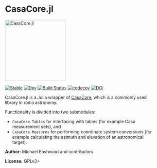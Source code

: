 # CasaCore.jl

<img src="docs/src/assets/logo.png" alt="CasaCore.jl" width="200">

[![Stable](https://img.shields.io/badge/docs-stable-blue.svg)](https://kiranshila.github.io/CasaCore.jl/stable)
[![Dev](https://img.shields.io/badge/docs-dev-blue.svg)](https://kiranshila.github.io/CasaCore.jl/dev)
[![Build Status](https://github.com/kiranshila/CasaCore.jl/actions/workflows/CI.yml/badge.svg?branch=master)](https://github.com/kiranshila/CasaCore.jl/actions/workflows/CI.yml?query=branch%3Amaster)
[![codecov](https://codecov.io/gh/kiranshila/CasaCore.jl/branch/master/graph/badge.svg)](https://codecov.io/gh/kiranshila/CasaCore.jl)
[![DOI](https://zenodo.org/badge/DOI/10.5281/zenodo.1116426.svg)](https://doi.org/10.5281/zenodo.1116426)

CasaCore.jl is a Julia wrapper of [CasaCore](http://casacore.github.io/casacore/), which is a
commonly used library in radio astronomy.

Functionality is divided into two submodules:

* `CasaCore.Tables` for interfacing with tables (for example Casa measurement sets), and
* `CasaCore.Measures` for performing coordinate system conversions (for example calculating the
  azimuth and elevation of an astronomical target).

**Author:** Michael Eastwood and contributors

**License:** GPLv3+